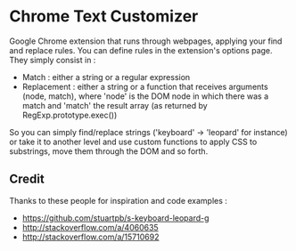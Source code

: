 # Chrome Text Customizer

Google Chrome extension that runs through webpages, applying your find and replace rules. You can define rules in the extension's options page. They simply consist in :

  - Match : either a string or a regular expression
  - Replacement : either a string or a function that receives arguments (node, match), where 'node' is the DOM node in which there was a match and 'match' the result array (as returned by RegExp.prototype.exec())

So you can simply find/replace strings ('keyboard' -> 'leopard' for instance) or take it to another level and use custom functions to apply CSS to substrings, move them through the DOM and so forth.


## Credit

Thanks to these people for inspiration and code examples :

- https://github.com/stuartpb/s-keyboard-leopard-g
- http://stackoverflow.com/a/4060635
- http://stackoverflow.com/a/15710692
